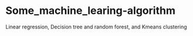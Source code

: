 # Some_machine_learing-algorithm
Linear regression, Decision tree and random forest, and Kmeans clustering 
